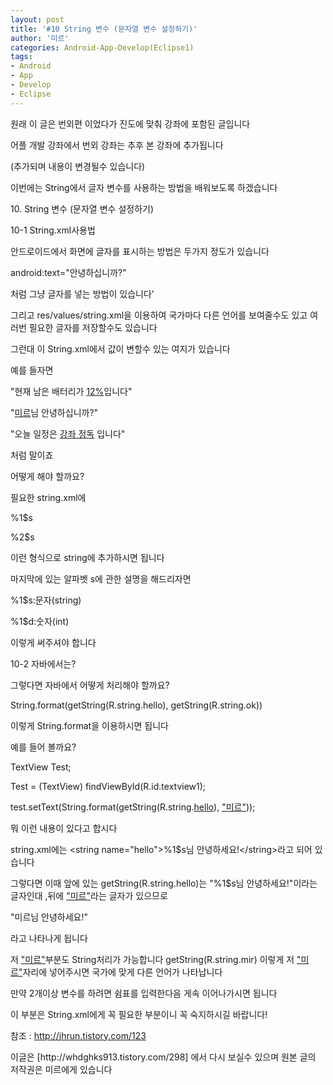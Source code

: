 ```yaml
---
layout: post
title: '#10 String 변수 (문자열 변수 설정하기)'
author: '미르'
categories: Android-App-Develop(Eclipse1)
tags:
- Android
- App
- Develop
- Eclipse
---
```



<script> location.href='https://cafe.naver.com/develoid/296179' ; </script>

<p>원래 이 글은 번외편 이었다가 진도에 맞춰 강좌에 포함된 글입니다</p>
<p>어플 개발 강좌에서 번외 강좌는 추후 본 강좌에 추가됩니다</p>
<p>(추가되며 내용이 변경될수 있습니다)</p>
<p>이번에는 String에서 글자 변수를 사용하는 방법을 배워보도록 하겠습니다</p>
<p>10. String&nbsp;변수 (문자열 변수 설정하기)</p>
<p>10-1 String.xml사용법</p>
<p>안드로이드에서 화면에 글자를 표시하는 방법은 두가지 정도가 있습니다</p>
<p>android:text="안녕하십니까?"</p>
<p>처럼 그냥 글자를 넣는 방법이 있습니다'</p>
<p>그리고 res/values/string.xml을 이용하여 국가마다 다른 언어를 보여줄수도 있고 여러번 필요한 글자를 저장할수도 있습니다</p>
<p>그런대 이 String.xml에서 값이 변할수 있는 여지가 있습니다</p>
<p>예를 들자면</p>
<p>"현재 남은 배터리가&nbsp;<u>12%</u>입니다"</p>
<p>"<u>미르</u>님 안녕하십니까?"</p>
<p>"오늘 일정은&nbsp;<u>강좌 정독</u>&nbsp;입니다"</p>
<p>처럼 말이죠</p>
<p>어떻게 해야 할까요?</p>
<p>필요한 string.xml에</p>
<p>%1$s</p>
<p>%2$s</p>
<p>이런 형식으로 string에 추가하시면 됩니다</p>
<p>마지막에 있는 알파벳 s에 관한 설명을 해드리자면</p>
<p>%1$s:문자(string)</p>
<p>%1$d:숫자(int)</p>
<p>이렇게 써주셔야 합니다</p>
<p>10-2 자바에서는?</p>
<p>그렇다면 자바에서 어떻게 처리해야 할까요?</p>
<p>String.format(getString(R.string.hello),&nbsp;getString(R.string.ok))</p>
<p>이렇게 String.format을 이용하시면 됩니다</p>
<p>예를 들어 볼까요?</p>
<p>TextView Test;</p>
<p>Test = (TextView) findViewById(R.id.textview1);</p>
<p>test.setText(String.format(getString(R.string.<u>hello</u>),&nbsp;<u>"미르</u><u>"</u>));</p>
<p>뭐 이런 내용이 있다고 합시다</p>
<p>string.xml에는 &lt;string name="hello"&gt;%1$s님 안녕하세요!&lt;/string&gt;라고 되어 있습니다</p>
<p>그렇다면 이때 앞에 있는 getString(R.string.hello)는 "%1$s님 안녕하세요!"이라는 글자인대 ,뒤에&nbsp;<u>"미르"</u>라는 글자가 있으므로</p>
<p>"미르님 안녕하세요!"</p>
<p>라고 나타나게 됩니다</p>
<p>저&nbsp;<u>"미르"</u>부분도 String처리가 가능합니다&nbsp;getString(R.string.mir) 이렇게 저&nbsp;<u>"미르"</u>자리에 넣어주시면 국가에 맞게 다른 언어가 나타납니다</p>
<p>만약 2개이상 변수를 하려면 쉼표를 입력한다음 게속 이어나가시면 됩니다</p>
<p>이 부분은 String.xml에게 꼭 필요한 부분이니 꼭 숙지하시길 바랍니다!</p>
<p>참조 :&nbsp;<a href="http://jhrun.tistory.com/123">http://jhrun.tistory.com/123</a></p>
<p></p>
<p>이글은 [http://whdghks913.tistory.com/298] 에서 다시 보실수 있으며 원본 글의 저작권은 미르에게 있습니다</p>

